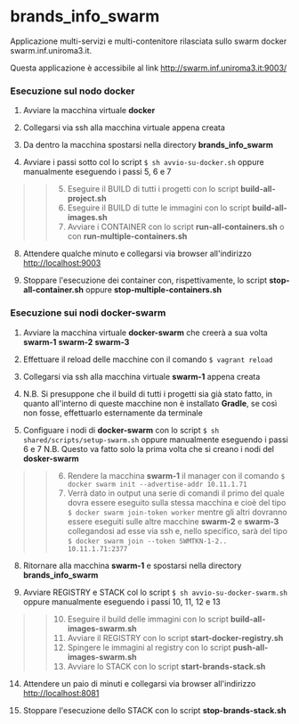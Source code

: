 # brands_info_swarm

Applicazione multi-servizi e multi-contenitore rilasciata sullo swarm docker swarm.inf.uniroma3.it.

Questa applicazione è accessibile al link http://swarm.inf.uniroma3.it:9003/

### Esecuzione sul nodo **docker** ###

1. Avviare la macchina virtuale **docker**

2. Collegarsi via ssh alla macchina virtuale appena creata

3. Da dentro la macchina spostarsi nella directory **brands_info_swarm**

4. Avviare i passi sotto col lo script `$ sh avvio-su-docker.sh` oppure manualmente eseguendo i passi 5, 6 e 7
>>5. Eseguire il BUILD di tutti i progetti con lo script **build-all-project.sh**
>>6. Eseguire il BUILD di tutte le immagini con lo script **build-all-images.sh**
>>7. Avviare i CONTAINER con lo script **run-all-containers.sh** o con **run-multiple-containers.sh**

8. Attendere qualche minuto e collegarsi via browser all'indirizzo [http://localhost:9003](http://localhost:9003/)

99. Stoppare l'esecuzione dei container con, rispettivamente, lo script **stop-all-container.sh** oppure **stop-multiple-containers.sh**

### Esecuzione sui nodi **docker-swarm** ###

1. Avviare la macchina virtuale **docker-swarm** che creerà a sua volta **swarm-1** **swarm-2** **swarm-3**

2. Effettuare il reload delle macchine con il comando `$ vagrant reload`

3. Collegarsi via ssh alla macchina virtuale **swarm-1** appena creata

4. N.B. Si presuppone che il build di tutti i progetti sia già stato fatto, in quanto all'interno di queste macchine non è installato **Gradle**, se così non fosse, effettuarlo esternamente da terminale

5. Configuare i nodi di **docker-swarm** con lo script `$ sh shared/scripts/setup-swarm.sh` oppure manualmente eseguendo i passi 6 e 7 N.B. Questo va fatto solo la prima volta che si creano i nodi del **dosker-swarm**
>>6. Rendere la macchina **swarm-1** il manager con il comando `$ docker swarm init --advertise-addr 10.11.1.71`
>>7. Verrà dato in output una serie di comandi il primo del quale dovra essere eseguito sulla stessa macchina e cioè del tipo `$ docker swarm join-token worker` mentre gli altri dovranno essere eseguiti sulle altre macchine **swarm-2** e **swarm-3** collegandosi ad esse via ssh e, nello specifico, sarà del tipo `$ docker swarm join --token SWMTKN-1-2.. 10.11.1.71:2377`

8. Ritornare alla macchina **swarm-1** e spostarsi nella directory **brands_info_swarm**

9. Avviare REGISTRY e STACK col lo script `$ sh avvio-su-docker-swarm.sh` oppure manualmente eseguendo i passi 10, 11, 12 e 13
>>10. Eseguire il build delle immagini con lo script **build-all-images-swarm.sh**
>>11. Avviare il REGISTRY con lo script **start-docker-registry.sh**
>>12. Spingere le immagini al registry con lo script **push-all-images-swarm.sh**
>>13. Avviare lo STACK con lo script **start-brands-stack.sh**

14. Attendere un paio di minuti e collegarsi via browser all'indirizzo [http://localhost:8081](http://localhost:8081/)

99. Stoppare l'esecuzione dello STACK con lo script **stop-brands-stack.sh**
